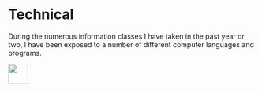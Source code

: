 # Technical
During the numerous information classes I have taken in the past year or two, I have been exposed to a number of different computer languages and programs.

[<img src= "https://img.shields.io/badge/HOME-009688.svg" height="40"/>](https://github.com/gziliotto12/gziliotto12)
